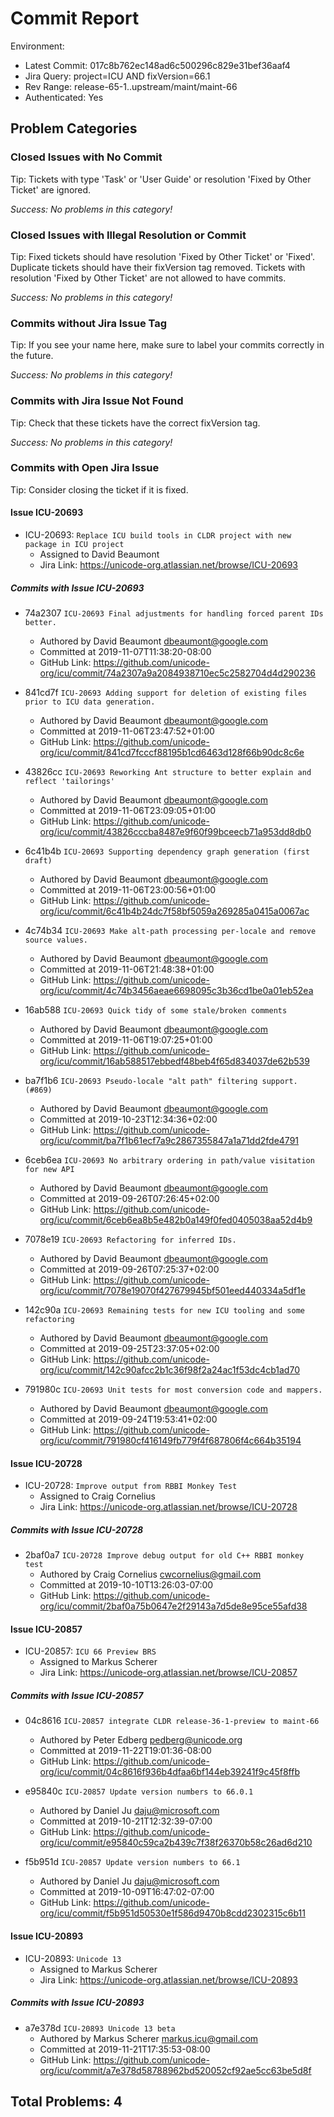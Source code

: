 <!---
Copyright (C) 2018 and later: Unicode, Inc. and others.
License & terms of use: http://www.unicode.org/copyright.html
-->

Commit Report
=============

Environment:
- Latest Commit: 017c8b762ec148ad6c500296c829e31bef36aaf4
- Jira Query: project=ICU AND fixVersion=66.1
- Rev Range: release-65-1..upstream/maint/maint-66
- Authenticated: Yes

## Problem Categories
### Closed Issues with No Commit
Tip: Tickets with type 'Task' or 'User Guide' or resolution 'Fixed by Other Ticket' are ignored.

*Success: No problems in this category!*
### Closed Issues with Illegal Resolution or Commit
Tip: Fixed tickets should have resolution 'Fixed by Other Ticket' or 'Fixed'.
Duplicate tickets should have their fixVersion tag removed.
Tickets with resolution 'Fixed by Other Ticket' are not allowed to have commits.

*Success: No problems in this category!*

### Commits without Jira Issue Tag
Tip: If you see your name here, make sure to label your commits correctly in the future.

*Success: No problems in this category!*

### Commits with Jira Issue Not Found
Tip: Check that these tickets have the correct fixVersion tag.

*Success: No problems in this category!*

### Commits with Open Jira Issue
Tip: Consider closing the ticket if it is fixed.

#### Issue ICU-20693

- ICU-20693: `Replace ICU build tools in CLDR project with new package in ICU project`
	- Assigned to David Beaumont
	- Jira Link: https://unicode-org.atlassian.net/browse/ICU-20693

##### Commits with Issue ICU-20693

- 74a2307 `ICU-20693 Final adjustments for handling forced parent IDs better.`
	- Authored by David Beaumont <dbeaumont@google.com>
	- Committed at 2019-11-07T11:38:20-08:00
	- GitHub Link: https://github.com/unicode-org/icu/commit/74a2307a9a2084938710ec5c2582704d4d290236

- 841cd7f `ICU-20693 Adding support for deletion of existing files prior to ICU data generation.`
	- Authored by David Beaumont <dbeaumont@google.com>
	- Committed at 2019-11-06T23:47:52+01:00
	- GitHub Link: https://github.com/unicode-org/icu/commit/841cd7fcccf88195b1cd6463d128f66b90dc8c6e

- 43826cc `ICU-20693 Reworking Ant structure to better explain and reflect 'tailorings'`
	- Authored by David Beaumont <dbeaumont@google.com>
	- Committed at 2019-11-06T23:09:05+01:00
	- GitHub Link: https://github.com/unicode-org/icu/commit/43826cccba8487e9f60f99bceecb71a953dd8db0

- 6c41b4b `ICU-20693 Supporting dependency graph generation (first draft)`
	- Authored by David Beaumont <dbeaumont@google.com>
	- Committed at 2019-11-06T23:00:56+01:00
	- GitHub Link: https://github.com/unicode-org/icu/commit/6c41b4b24dc7f58bf5059a269285a0415a0067ac

- 4c74b34 `ICU-20693 Make alt-path processing per-locale and remove source values.`
	- Authored by David Beaumont <dbeaumont@google.com>
	- Committed at 2019-11-06T21:48:38+01:00
	- GitHub Link: https://github.com/unicode-org/icu/commit/4c74b3456aeae6698095c3b36cd1be0a01eb52ea

- 16ab588 `ICU-20693 Quick tidy of some stale/broken comments`
	- Authored by David Beaumont <dbeaumont@google.com>
	- Committed at 2019-11-06T19:07:25+01:00
	- GitHub Link: https://github.com/unicode-org/icu/commit/16ab588517ebbedf48beb4f65d834037de62b539

- ba7f1b6 `ICU-20693 Pseudo-locale "alt path" filtering support. (#869)`
	- Authored by David Beaumont <dbeaumont@google.com>
	- Committed at 2019-10-23T12:34:36+02:00
	- GitHub Link: https://github.com/unicode-org/icu/commit/ba7f1b61ecf7a9c2867355847a1a71dd2fde4791

- 6ceb6ea `ICU-20693 No arbitrary ordering in path/value visitation for new API`
	- Authored by David Beaumont <dbeaumont@google.com>
	- Committed at 2019-09-26T07:26:45+02:00
	- GitHub Link: https://github.com/unicode-org/icu/commit/6ceb6ea8b5e482b0a149f0fed0405038aa52d4b9

- 7078e19 `ICU-20693 Refactoring for inferred IDs.`
	- Authored by David Beaumont <dbeaumont@google.com>
	- Committed at 2019-09-26T07:25:37+02:00
	- GitHub Link: https://github.com/unicode-org/icu/commit/7078e19070f427679945bf501eed440334a5df1e

- 142c90a `ICU-20693 Remaining tests for new ICU tooling and some refactoring`
	- Authored by David Beaumont <dbeaumont@google.com>
	- Committed at 2019-09-25T23:37:05+02:00
	- GitHub Link: https://github.com/unicode-org/icu/commit/142c90afcc2b1c36f98f2a24ac1f53dc4cb1ad70

- 791980c `ICU-20693 Unit tests for most conversion code and mappers.`
	- Authored by David Beaumont <dbeaumont@google.com>
	- Committed at 2019-09-24T19:53:41+02:00
	- GitHub Link: https://github.com/unicode-org/icu/commit/791980cf416149fb779f4f687806f4c664b35194

#### Issue ICU-20728

- ICU-20728: `Improve output from RBBI Monkey Test`
	- Assigned to Craig Cornelius
	- Jira Link: https://unicode-org.atlassian.net/browse/ICU-20728

##### Commits with Issue ICU-20728

- 2baf0a7 `ICU-20728 Improve debug output for old C++ RBBI monkey test`
	- Authored by Craig Cornelius <cwcornelius@gmail.com>
	- Committed at 2019-10-10T13:26:03-07:00
	- GitHub Link: https://github.com/unicode-org/icu/commit/2baf0a75b0647e2f29143a7d5de8e95ce55afd38

#### Issue ICU-20857

- ICU-20857: `ICU 66 Preview BRS`
	- Assigned to Markus Scherer
	- Jira Link: https://unicode-org.atlassian.net/browse/ICU-20857

##### Commits with Issue ICU-20857

- 04c8616 `ICU-20857 integrate CLDR release-36-1-preview to maint-66`
	- Authored by Peter Edberg <pedberg@unicode.org>
	- Committed at 2019-11-22T19:01:36-08:00
	- GitHub Link: https://github.com/unicode-org/icu/commit/04c8616f936b4dfaa6bf144eb39241f9c45f8ffb

- e95840c `ICU-20857 Update version numbers to 66.0.1`
	- Authored by Daniel Ju <daju@microsoft.com>
	- Committed at 2019-10-21T12:32:39-07:00
	- GitHub Link: https://github.com/unicode-org/icu/commit/e95840c59ca2b439c7f38f26370b58c26ad6d210

- f5b951d `ICU-20857 Update version numbers to 66.1`
	- Authored by Daniel Ju <daju@microsoft.com>
	- Committed at 2019-10-09T16:47:02-07:00
	- GitHub Link: https://github.com/unicode-org/icu/commit/f5b951d50530e1f586d9470b8cdd2302315c6b11

#### Issue ICU-20893

- ICU-20893: `Unicode 13`
	- Assigned to Markus Scherer
	- Jira Link: https://unicode-org.atlassian.net/browse/ICU-20893

##### Commits with Issue ICU-20893

- a7e378d `ICU-20893 Unicode 13 beta`
	- Authored by Markus Scherer <markus.icu@gmail.com>
	- Committed at 2019-11-21T17:35:53-08:00
	- GitHub Link: https://github.com/unicode-org/icu/commit/a7e378d58788962bd520052cf92ae5cc63be5d8f


## Total Problems: 4
